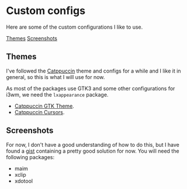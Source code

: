 # Custom configs

Here are some of the custom configurations I like to use.

[Themes](#themes)
[Screenshots](#screenshots)

## Themes

I've followed the [Catppuccin](https://github.com/catppuccin) theme
and configs for a while and I like it in general, so this is what I
will use for now.

As most of the packages use GTK3 and some other configurations for i3wm,
we need the `lxappearance` package.

 - [Catppuccin GTK Theme](https://github.com/catppuccin/gtk).
 - [Catppuccin Cursors](https://github.com/catppuccin/cursors).

## Screenshots

For now, I don't have a good understanding of how to do this, but I have
found a [gist](https://gist.github.com/dianjuar/ee774561a8bc02b077989bc17424a19f)
containing a pretty good solution for now. You will need the following packages:

 - maim
 - xclip
 - xdotool
